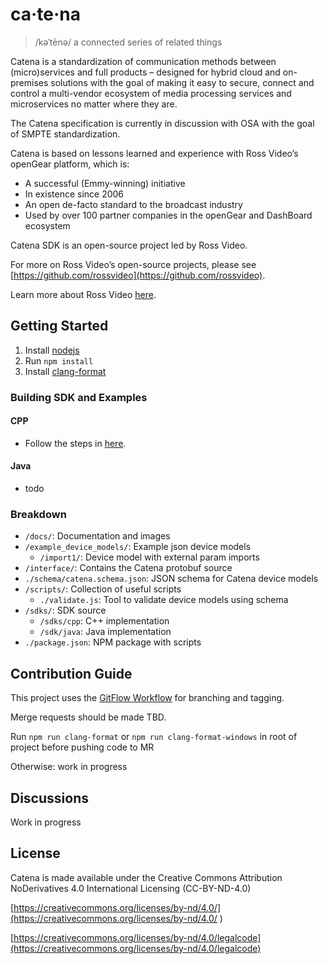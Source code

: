 # ca·te·na

> /kəˈtēnə/
> a connected series of related things

Catena is a standardization of communication methods between (micro)services and full products – designed for hybrid cloud and on-premises solutions with the goal of making it easy to secure, connect and control a multi-vendor ecosystem of media processing services and microservices no matter where they are.

The Catena specification is currently in discussion with OSA with the goal of SMPTE standardization.

Catena is based on lessons learned and experience with Ross Video’s openGear platform, which is:

* A successful (Emmy-winning) initiative
* In existence since 2006
* An open de-facto standard to the broadcast industry
* Used by over 100 partner companies in the openGear and DashBoard ecosystem

Catena SDK is an open-source project led by Ross Video.

For more on Ross Video’s open-source projects, please see [https://github.com/rossvideo](https://github.com/rossvideo).

Learn more about Ross Video [here](https://www.rossvideo.com/company/about-ross/).

## Getting Started

1. Install [nodejs](https://nodejs.org/en)
2. Run `npm install`
3. Install [clang-format](https://llvm.org/builds/)

### Building SDK and Examples

#### CPP

* Follow the steps in [here](./sdks/cpp/docs/cpp_sdk_main_page.md).

#### Java

* todo

### Breakdown

* `/docs/`: Documentation and images
* `/example_device_models/`: Example json device models 
  * `/import1/`: Device model with external param imports
* `/interface/`: Contains the Catena protobuf source
* `./schema/catena.schema.json`: JSON schema for Catena device models
* `/scripts/`: Collection of useful scripts
  * `./validate.js`: Tool to validate device models using schema
* `/sdks/`: SDK source
  * `/sdks/cpp`: C++ implementation
  * `/sdk/java`: Java implementation
* `./package.json`: NPM package with scripts

## Contribution Guide

This project uses the [GitFlow Workflow](https://www.atlassian.com/git/tutorials/comparing-workflows/gitflow-workflow) for branching and tagging.

Merge requests should be made TBD.

Run `npm run clang-format` or `npm run clang-format-windows` in root of project before pushing code to MR

Otherwise: work in progress

## Discussions

Work in progress

## License

Catena is made available under the Creative Commons Attribution NoDerivatives 4.0 International Licensing (CC-BY-ND-4.0)

[https://creativecommons.org/licenses/by-nd/4.0/](https://creativecommons.org/licenses/by-nd/4.0/
)

[https://creativecommons.org/licenses/by-nd/4.0/legalcode](https://creativecommons.org/licenses/by-nd/4.0/legalcode)
